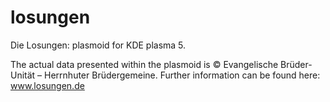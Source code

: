 # losungen
Die Losungen: plasmoid for KDE plasma 5.

The actual data presented within the plasmoid is © Evangelische Brüder-Unität – Herrnhuter
Brüdergemeine. Further information can be found here: www.losungen.de
